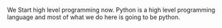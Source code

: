 We Start high level programming now. Python is a high level programming language and most of what we do here is going to be python.


